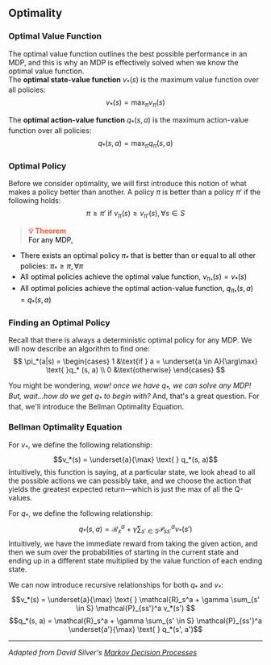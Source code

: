 ## Optimality

### Optimal Value Function
The optimal value function outlines the best possible performance in an MDP, and this is why an MDP is effectively solved when we know the optimal value function. <br>
The **optimal state-value function** $v_*(s)$ is the maximum value function over all policies: 
$$v_*(s) = \max_\pi v_\pi (s)$$

The **optimal action-value function** $q_*(s, a)$ is the maximum action-value function over all policies: 
$$q_*(s,a) = \max_\pi q_\pi(s, a)$$

### Optimal Policy
Before we consider optimality, we will first introduce this notion of what makes a policy better than another. A policy $\pi$ is better than a policy $\pi'$ if the following holds: 
$$\pi \geq \pi' \text{ if } v_\pi(s) \geq v_{\pi'} (s), \forall s \in S$$

> <span style="color: #FF5733; font-weight: bold">💡 Theorem</span><br>
<span style="color: black">For any MDP, </span>
*   <span style="color: black"> There exists an optimal policy $\pi_*$ that is better than or equal to all other policies: $\pi_* \geq \pi, \forall \pi$ </span>
*   <span style="color: black"> All optimal policies achieve the optimal value function, $v_{\pi_*}(s) = v_*(s)$</span>
*   <span style="color: black"> All optimal policies achieve the optimal action-value function, $q_{\pi_*}(s, a) = q_*(s, a)$</span>

### Finding an Optimal Policy

Recall that there is always a deterministic optimal policy for any MDP. We will now describe an algorithm to find one:
$$
\pi_*(a|s) = \begin{cases}
   1 &\text{if } a = \underset{a \in A}{\arg\max} \text{ }q_* (s, a) \\
   0 &\text{otherwise} 
\end{cases}
$$

You might be wondering, *wow! once we have $q_*$, we can solve any MDP! But, wait...how do we get $q_*$ to begin with?* And, that's a great question. For that, we'll introduce the Bellman Optimality Equation.

### Bellman Optimality Equation

For $v_*$, we define the following relationship:
$$v_*(s) = \underset{a}{\max} \text{ } q_*(s, a)$$
Intuitively, this function is saying, at a particular state, we look ahead to all the possible actions we can possibly take, and we choose the action that yields the greatest expected return&mdash;which is just the max of all the Q-values. 

For $q_*$, we define the following relationship:
$$ q_*(s, a) = \mathcal{R}_x^a + \gamma \sum_{s' \in S} \mathcal{P}_{ss'}^a v_*(s') $$
Intuitively, we have the immediate reward from taking the given action, and then we sum over the probabilities of starting in the current state and ending up in a different state multiplied by the value function of each ending state.

We can now introduce recursive relationships for both $q_*$ and $v_*$:
$$v_*(s) = \underset{a}{\max} \text{ } \mathcal{R}_s^a + \gamma \sum_{s' \in S} \mathcal{P}_{ss'}^a v_*(s') $$
$$q_*(s, a) = \mathcal{R}_s^a + \gamma \sum_{s' \in S} \mathcal{P}_{ss'}^a \underset{a'}{\max} \text{ } q_*(s', a')$$

---
*Adapted from David Silver's [Markov Decision Processes](https://www.davidsilver.uk/wp-content/uploads/2020/03/MDP.pdf)*